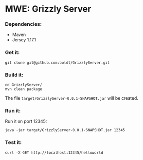 # MWE: Grizzly Server

### Dependencies:

* Maven
* Jersey 1.17.1

### Get it:

```
git clone git@github.com:boldt/GrizzlyServer.git
```

### Build it:

```	
cd GrizzlyServer/
mvn clean package
```

The file `target/GrizzlyServer-0.0.1-SNAPSHOT.jar` will be created.

### Run it:

Run it on port 12345:

```
java -jar target/GrizzlyServer-0.0.1-SNAPSHOT.jar 12345
```	

### Test it:

```
curl -X GET http://localhost:12345/helloworld
```
